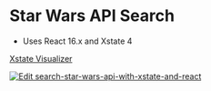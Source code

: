 # Star Wars API Search

- Uses React 16.x and Xstate 4

[Xstate Visualizer](https://xstate.js.org/viz/?gist=f372e3732e2dd023a32988993685fb65)

[![Edit search-star-wars-api-with-xstate-and-react](https://codesandbox.io/static/img/play-codesandbox.svg)](https://codesandbox.io/s/github/Glutnix/xstate-starwars-search-react/tree/master/?fontsize=14&hidenavigation=1&theme=dark)

